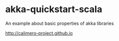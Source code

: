 # akka-quickstart-scala
An example about basic properties of akka libraries

http://calimero-project.github.io
